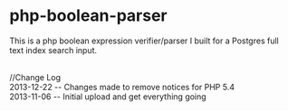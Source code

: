 php-boolean-parser
==================

This is a php boolean expression verifier/parser I built for a Postgres full text index search input.<br><br>

//Change Log<br>
2013-12-22 -- Changes made to remove notices for PHP 5.4<br>
2013-11-06 -- Initial upload and get everything going<br>

